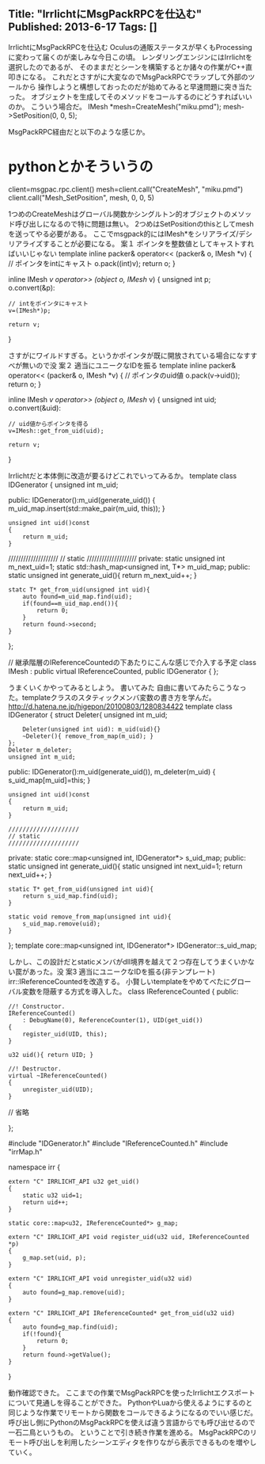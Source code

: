 Title: "IrrlichtにMsgPackRPCを仕込む"
Published: 2013-6-17
Tags: []
---

IrrlichtにMsgPackRPCを仕込む
Oculusの通販ステータスが早くもProcessingに変わって届くのが楽しみな今日この頃。
レンダリングエンジンにはIrrlichtを選択したのであるが、
そのままだとシーンを構築するとか諸々の作業がC++直叩きになる。
これだとさすがに大変なのでMsgPackRPCでラップして外部のツールから
操作しようと構想しておったのだが始めてみると早速問題に突き当たった。
オブジェクトを生成してそのメソッドをコールするのにどうすればいいのか。
こういう場合だ。
IMesh *mesh=CreateMesh("miku.pmd");
mesh->SetPosition(0, 0, 5);

MsgPackRPC経由だと以下のような感じか。
# pythonとかそういうの
client=msgpac.rpc.client()
mesh=client.call("CreateMesh", "miku.pmd")
client.call("Mesh_SetPosition", mesh, 0, 0, 5)

1つめのCreateMeshはグローバル関数かシングルトン的オブジェクトのメソッド呼び出しになるので特に問題は無い。
2つめはSetPositionのthisとしてmeshを送ってやる必要がある。
ここでmsgpack的にはIMesh*をシリアライズ/デシリアライズすることが必要になる。
案１ ポインタを整数値としてキャストすればいいじゃない
template <typename Stream>
inline packer<Stream>& operator<< (packer<Stream>& o, IMesh *v)
{
    // ポインタをintにキャスト
    o.pack((int)v);
    return o;
}

inline IMesh *v operator>> (object o, IMesh* v)
{
    unsigned int p;
    o.convert(&p):

    // intをポインタにキャスト
    v=(IMesh*)p;

    return v;
}

さすがにワイルドすぎる。というかポインタが既に開放されている場合になすすべが無いので没
案２ 適当にユニークなIDを振る
template <typename Stream>
inline packer<Stream>& operator<< (packer<Stream>& o, IMesh *v)
{
    // ポインタのuid値
    o.pack(v->uid());
    return o;
}

inline IMesh *v operator>> (object o, IMesh* v)
{
    unsigned int uid;
    o.convert(&uid):

    // uid値からポインタを得る
    v=IMesh::get_from_uid(uid);

    return v;
}

Irrlichtだと本体側に改造が要るけどこれでいってみるか。
template<typename T>
class IDGenerator
{
    unsigned int m_uid;

public:
    IDGenerator():m_uid(generate_uid())
    {
        m_uid_map.insert(std::make_pair(m_uid, this));
    }

    unsigned int uid()const 
    {
        return m_uid;
    }

////////////////////
// static
////////////////////
private:
    static unsigned int m_next_uid=1;
    static std::hash_map<unsigned int, T*> m_uid_map;
public:
    static unsigned int generate_uid(){ 
        return m_next_uid++; 
    }

    statc T* get_from_uid(unsigned int uid){
        auto found=m_uid_map.find(uid);
        if(found==m_uid_map.end()){
            return 0;
        }
        return found->second;
    }
};

// 継承階層のIReferenceCountedの下あたりにこんな感じで介入する予定
class IMesh : public virtual IReferenceCounted, public IDGenerator<IMesh>
{
};

うまくいくかやってみるとしよう。
書いてみた
自由に書いてみたらこうなった。templateクラスのスタティックメンバ変数の書き方を学んだ。
http://d.hatena.ne.jp/higepon/20100803/1280834422
template<typename T>
class IDGenerator
{
    struct Deleter{
        unsigned int m_uid;

        Deleter(unsigned int uid): m_uid(uid){}
        ~Deleter(){ remove_from_map(m_uid); }
    };
    Deleter m_deleter;
    unsigned int m_uid;

public:
    IDGenerator():m_uid(generate_uid()), m_deleter(m_uid)
    {
        s_uid_map[m_uid]=this;
    }

    unsigned int uid()const 
    {
        return m_uid;
    }

    ////////////////////
    // static
    ////////////////////
private:
    static core::map<unsigned int, IDGenerator*> s_uid_map;
public:
    static unsigned int generate_uid(){ 
        static unsigned int next_uid=1;
        return next_uid++; 
    }

    static T* get_from_uid(unsigned int uid){
        return s_uid_map.find(uid);
    }

    static void remove_from_map(unsigned int uid){
        s_uid_map.remove(uid);
    }
};
template <typename T> core::map<unsigned int, IDGenerator<T>*> IDGenerator<T>::s_uid_map;

しかし、この設計だとstaticメンバがdll境界を越えて２つ存在してうまくいかない罠があった。没
案3 適当にユニークなIDを振る(非テンプレート)
irr::IReferenceCountedを改造する。
小賢しいtemplateをやめてべたにグローバル変数を隠蔽する方式を導入した。
class IReferenceCounted
{
public:

    //! Constructor.
    IReferenceCounted()
        : DebugName(0), ReferenceCounter(1), UID(get_uid())
    {
        register_uid(UID, this);
    }

    u32 uid(){ return UID; }

    //! Destructor.
    virtual ~IReferenceCounted()
    {
        unregister_uid(UID);
    }


// 省略

};


#include "IDGenerator.h"
#include "IReferenceCounted.h"
#include "irrMap.h"

namespace irr {

    extern "C" IRRLICHT_API u32 get_uid()
    {
        static u32 uid=1;
        return uid++;
    }

    static core::map<u32, IReferenceCounted*> g_map;

    extern "C" IRRLICHT_API void register_uid(u32 uid, IReferenceCounted *p)
    {
        g_map.set(uid, p);
    }

    extern "C" IRRLICHT_API void unregister_uid(u32 uid)
    {
        auto found=g_map.remove(uid);
    }

    extern "C" IRRLICHT_API IReferenceCounted* get_from_uid(u32 uid)
    {
        auto found=g_map.find(uid);
        if(!found){
            return 0;
        }
        return found->getValue();
    }
}

動作確認できた。
ここまでの作業でMsgPackRPCを使ったIrrlichtエクスポートについて見通しを得ることができた。
PythonやLuaから使えるようにするのと同じような作業でリモートから関数をコールできるようになるのでいい感じだ。
呼び出し側にPythonのMsgPackRPCを使えば違う言語からでも呼び出せるので一石二鳥というもの。
ということで引き続き作業を進める。
MsgPackRPCのリモート呼び出しを利用したシーンエディタを作りながら表示できるものを増やしていく。
